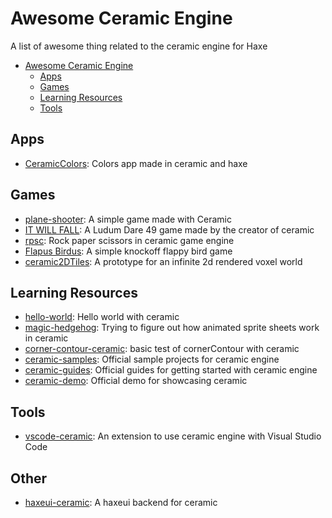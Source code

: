 # Awesome Ceramic Engine
A list of awesome thing related to the ceramic engine for Haxe

- [Awesome Ceramic Engine](#awesome-ceramic-engine)
  - [Apps](#apps)
  - [Games](#games)
  - [Learning Resources](#learning-resources)
  - [Tools](#tools)
## Apps
- [CeramicColors](https://github.com/Gioele-Bencivenga/CeramicColors): Colors app made in ceramic and haxe

## Games
- [plane-shooter](https://github.com/MateuSai/Plane-Shooter-with-Ceramic): A simple game made with Ceramic
- [IT WILL FALL](https://github.com/jeremyfa/ld49): A Ludum Dare 49 game made by the creator of ceramic
- [rpsc](https://github.com/5u4/rpsc): Rock paper scissors in ceramic game engine 
- [Flapus Birdus](https://github.com/kevspau/flapus-birdus): A simple knockoff flappy bird game
- [ceramic2DTiles](https://github.com/Lythom/ceramic2DTiles): A prototype for an infinite 2d rendered voxel world

## Learning Resources
- [hello-world](https://github.com/NulllStack/HelloCeramic): Hello world with ceramic
- [magic-hedgehog](https://github.com/qeshi/magic-hedgehog): Trying to figure out how animated sprite sheets work in ceramic
- [corner-contour-ceramic](https://github.com/nanjizal/cornerContourCeramicTest): basic test of cornerContour with ceramic
- [ceramic-samples](https://github.com/ceramic-engine/ceramic-samples): Official sample projects for ceramic engine
- [ceramic-guides](https://ceramic-engine.com/guides/): Official guides for getting started with ceramic engine
- [ceramic-demo](https://github.com/jeremyfa/ceramic-demo): Official demo for showcasing ceramic

## Tools
- [vscode-ceramic](https://github.com/ceramic-engine/vscode-ceramic): An extension to use ceramic engine with Visual Studio Code

## Other
- [haxeui-ceramic](https://github.com/Jarrio/haxeui-ceramic): A haxeui backend for ceramic
